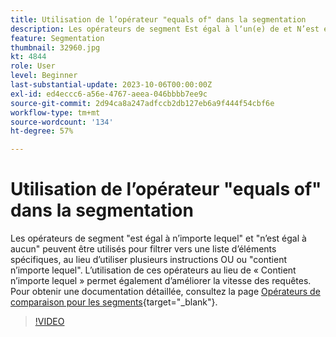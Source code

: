 ```yaml
---
title: Utilisation de l’opérateur "equals of" dans la segmentation
description: Les opérateurs de segment Est égal à lʼun(e) de et N’est égal à aucun des ont été ajoutés au Créateur de segments. Utilisez ces opérateurs pour filtrer une liste d’éléments spécifiques, au lieu d’utiliser plusieurs instructions OR ou Contient n’importe lequel. L’utilisation de ces opérateurs à la place de Contient n’importe lequel permet également d’améliorer la vitesse des requêtes.
feature: Segmentation
thumbnail: 32960.jpg
kt: 4844
role: User
level: Beginner
last-substantial-update: 2023-10-06T00:00:00Z
exl-id: ed4eccc6-a56e-4767-aeea-046bbbb7ee9c
source-git-commit: 2d94ca8a247adfccb2db127eb6a9f444f54cbf6e
workflow-type: tm+mt
source-wordcount: '134'
ht-degree: 57%

---
```


# Utilisation de l’opérateur &quot;equals of&quot; dans la segmentation

Les opérateurs de segment &quot;est égal à n’importe lequel&quot; et &quot;n’est égal à aucun&quot; peuvent être utilisés pour filtrer vers une liste d’éléments spécifiques, au lieu d’utiliser plusieurs instructions OU ou &quot;contient n’importe lequel&quot;. L’utilisation de ces opérateurs au lieu de « Contient nʼimporte lequel » permet également dʼaméliorer la vitesse des requêtes. Pour obtenir une documentation détaillée, consultez la page [Opérateurs de comparaison pour les segments](https://experienceleague.adobe.com/docs/analytics/components/segmentation/segment-reference/seg-operators.html?lang=fr){target="_blank"}.

>[!VIDEO](https://video.tv.adobe.com/v/32960/?quality=12&learn=on)
